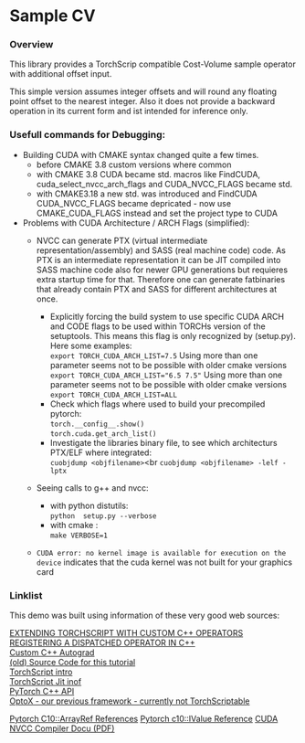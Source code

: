 # Sample CV 
### Overview

This library provides a TorchScrip compatible Cost-Volume sample operator with additional offset input.

This simple version assumes integer offsets and will round any floating point offset to the nearest integer.
Also it does not provide a backward operation in its current form and ist intended for inference only.




### Usefull commands for Debugging:
- Building CUDA with CMAKE syntax changed quite a few times.
  - before CMAKE 3.8 custom versions where common
  - with CMAKE 3.8 CUDA became std. macros like FindCUDA, cuda_select_nvcc_arch_flags and CUDA_NVCC_FLAGS became std.
  - with CMAKE3.18 a new std. was introduced and FindCUDA CUDA_NVCC_FLAGS became depricated - now use  CMAKE_CUDA_FLAGS instead and set the project type to CUDA
- Problems with CUDA Architecture / ARCH Flags (simplified):
  - NVCC can generate PTX (virtual intermediate representation/assembly) and SASS (real machine code) code. As PTX is an intermediate representation it can be JIT compiled into SASS machine code also for newer GPU generations but requieres extra startup time for that. Therefore one can generate fatbinaries that already contain PTX and SASS for different architectures at once.
    - Explicitly forcing the build system to use specific CUDA ARCH and CODE flags to be used within TORCHs version of the setuptools. This means this flag is only recognized by (setup.py). Here some examples:<br>
       `export TORCH_CUDA_ARCH_LIST=7.5`  Using more than one parameter seems not to be possible with older cmake versions 
       `export TORCH_CUDA_ARCH_LIST="6.5 7.5"`  Using more than one parameter seems not to be possible with older cmake versions 
       `export TORCH_CUDA_ARCH_LIST=ALL`  
    - Check which flags where used to build your precompiled pytorch:<br>
      `torch.__config__.show()` <br>
      `torch.cuda.get_arch_list()`
    - Investigate the libraries binary file, to see which architecturs PTX/ELF where integrated:<br>
      `cuobjdump <objfilename>`<br
      `cuobjdump <objfilename> -lelf -lptx`
  
  - Seeing calls to g++ and nvcc:
    - with python distutils:<br>
      `python  setup.py --verbose`
    - with cmake : <br>
      `make VERBOSE=1`
   - `CUDA error: no kernel image is available for execution on the device` indicates that the cuda kernel was not built for your graphics card


### Linklist
This demo was built using information of these very good web sources:

[EXTENDING TORCHSCRIPT WITH CUSTOM C++ OPERATORS](https://pytorch.org/tutorials/advanced/torch_script_custom_ops.html)<br>
[REGISTERING A DISPATCHED OPERATOR IN C++](https://pytorch.org/tutorials/advanced/dispatcher.html)<br>
[Custom C++ Autograd](https://pytorch.org/tutorials/advanced/cpp_autograd)<br>
[(old) Source Code for this tutorial ](https://github.com/pytorch/extension-script/)<br>
[TorchScript intro](https://pytorch.org/tutorials/beginner/Intro_to_TorchScript_tutorial.html)<br>
[TorchScript Jit inof](https://pytorch.org/docs/stable/jit.html)<br>
[PyTorch C++ API](https://pytorch.org/cppdocs/)<br>
[OptoX - our previous framework - currently not TorchScriptable](https://github.com/VLOGroup/optox)<br>

[Pytorch C10::ArrayRef References](https://pytorch.org/cppdocs/api/classc10_1_1_array_ref.html)
[Pytorch c10::IValue Reference](https://pytorch.org/cppdocs/api/structc10_1_1_i_value.html)
[CUDA NVCC Compiler Docu (PDF)](https://docs.nvidia.com/cuda/archive/10.1/pdf/CUDA_Compiler_Driver_NVCC.pdf)

